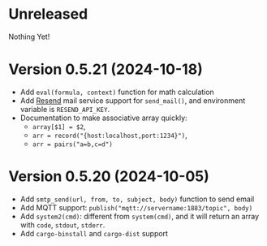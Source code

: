 # Unreleased

Nothing Yet!

# Version 0.5.21 (2024-10-18)

* Add `eval(formula, context)` function for math calculation
* Add [Resend](https://resend.com/emails) mail service support for `send_mail()`, and environment variable is
  `RESEND_API_KEY`.
* Documentation to make associative array quickly: 
  - `array[$1] = $2`,
  - `arr = record("{host:localhost,port:1234}")`,
  - `arr = pairs("a=b,c=d")`

# Version 0.5.20 (2024-10-05)

* Add `smtp_send(url, from, to, subject, body)` function to send email
* Add MQTT support: `publish("mqtt://servername:1883/topic", body)`
* Add `system2(cmd)`: different from `system(cmd)`, and it will return an array with `code`, `stdout`, `stderr`.
* Add `cargo-binstall` and `cargo-dist` support
